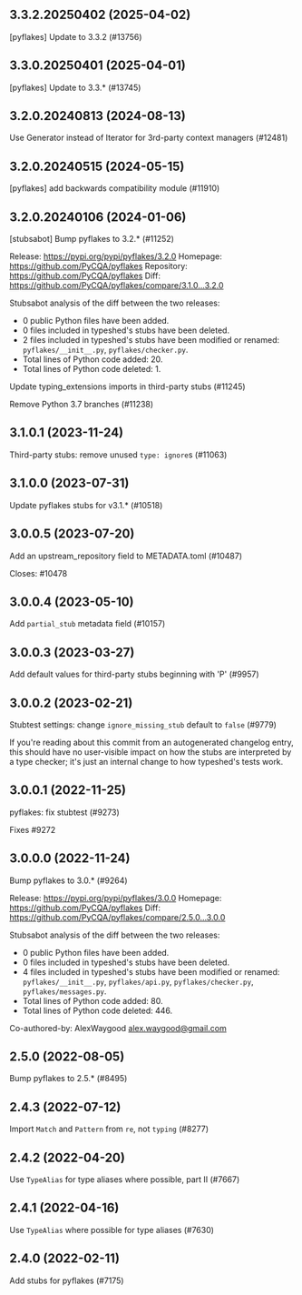 ## 3.3.2.20250402 (2025-04-02)

[pyflakes] Update to 3.3.2 (#13756)

## 3.3.0.20250401 (2025-04-01)

[pyflakes] Update to 3.3.* (#13745)

## 3.2.0.20240813 (2024-08-13)

Use Generator instead of Iterator for 3rd-party context managers (#12481)

## 3.2.0.20240515 (2024-05-15)

[pyflakes] add backwards compatibility module (#11910)

## 3.2.0.20240106 (2024-01-06)

[stubsabot] Bump pyflakes to 3.2.* (#11252)

Release: https://pypi.org/pypi/pyflakes/3.2.0
Homepage: https://github.com/PyCQA/pyflakes
Repository: https://github.com/PyCQA/pyflakes
Diff: https://github.com/PyCQA/pyflakes/compare/3.1.0...3.2.0

Stubsabot analysis of the diff between the two releases:
 - 0 public Python files have been added.
 - 0 files included in typeshed's stubs have been deleted.
 - 2 files included in typeshed's stubs have been modified or renamed: `pyflakes/__init__.py`, `pyflakes/checker.py`.
 - Total lines of Python code added: 20.
 - Total lines of Python code deleted: 1.

Update typing_extensions imports in third-party stubs (#11245)

Remove Python 3.7 branches (#11238)

## 3.1.0.1 (2023-11-24)

Third-party stubs: remove unused `type: ignore`s (#11063)

## 3.1.0.0 (2023-07-31)

Update pyflakes stubs for v3.1.* (#10518)

## 3.0.0.5 (2023-07-20)

Add an upstream_repository field to METADATA.toml (#10487)

Closes: #10478

## 3.0.0.4 (2023-05-10)

Add `partial_stub` metadata field (#10157)

## 3.0.0.3 (2023-03-27)

Add default values for third-party stubs beginning with 'P' (#9957)

## 3.0.0.2 (2023-02-21)

Stubtest settings: change `ignore_missing_stub` default to `false` (#9779)

If you're reading about this commit from an autogenerated changelog entry, this should have no user-visible impact on how the stubs are interpreted by a type checker; it's just an internal change to how typeshed's tests work.

## 3.0.0.1 (2022-11-25)

pyflakes: fix stubtest (#9273)

Fixes #9272

## 3.0.0.0 (2022-11-24)

Bump pyflakes to 3.0.* (#9264)

Release: https://pypi.org/pypi/pyflakes/3.0.0
Homepage: https://github.com/PyCQA/pyflakes
Diff: https://github.com/PyCQA/pyflakes/compare/2.5.0...3.0.0

Stubsabot analysis of the diff between the two releases:
 - 0 public Python files have been added.
 - 0 files included in typeshed's stubs have been deleted.
 - 4 files included in typeshed's stubs have been modified or renamed: `pyflakes/__init__.py`, `pyflakes/api.py`, `pyflakes/checker.py`, `pyflakes/messages.py`.
 - Total lines of Python code added: 80.
 - Total lines of Python code deleted: 446.

Co-authored-by: AlexWaygood <alex.waygood@gmail.com>

## 2.5.0 (2022-08-05)

Bump pyflakes to 2.5.* (#8495)

## 2.4.3 (2022-07-12)

Import `Match` and `Pattern` from `re`, not `typing` (#8277)

## 2.4.2 (2022-04-20)

Use `TypeAlias` for type aliases where possible, part II (#7667)

## 2.4.1 (2022-04-16)

Use `TypeAlias` where possible for type aliases (#7630)

## 2.4.0 (2022-02-11)

Add stubs for pyflakes (#7175)

